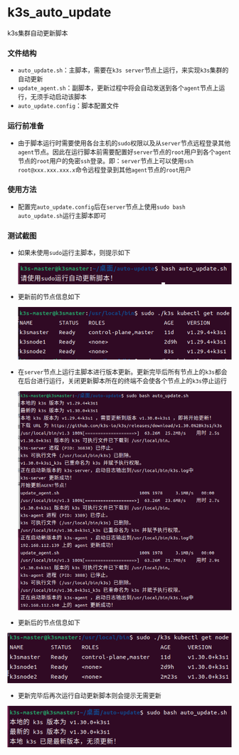 # k3s_auto_update
k3s集群自动更新脚本

### 文件结构

- `auto_update.sh`：主脚本，需要在`k3s server`节点上运行，来实现`k3s`集群的自动更新
- `update_agent.sh`：副脚本，更新过程中将会自动发送到各个`agent`节点上运行，无须手动启动该脚本
- `auto_update.config`：脚本配置文件

### 运行前准备

- 由于脚本运行时需要使用各台主机的`sudo`权限以及从`server`节点远程登录其他`agent`节点。因此在运行脚本前需要配置好`server`节点的`root`用户到各个`agent`节点的`root`用户的免密`ssh`登录。即：`server`节点上可以使用`ssh root@xxx.xxx.xxx.x`命令远程登录到其他`agent`节点的`root`用户

### 使用方法

- 配置完`auto_update.config`后在`server`节点上使用`sudo bash auto_update.sh`运行主脚本即可

### 测试截图

- 如果未使用`sudo`运行主脚本，则提示如下

  ![](README/ca017adc8da8ab409e1c727faf5c223e.png)

- 更新前的节点信息如下

  ![](README/9015b0bd525862c60fb7841d52fed491.png)

- 在`server`节点上运行主脚本进行版本更新。更新完毕后所有节点上的`k3s`都会在后台进行运行，关闭更新脚本所在的终端不会使各个节点上的`k3s`停止运行

  ![](README/abbc0d6b60ddc621ca14867e97c79c5c.png)

- 更新后的节点信息如下

![](README/1738d79e9e20068bfdd300df78a28fdc.png)

- 更新完毕后再次运行自动更新脚本则会提示无需更新

![](README/0b82e076eb0afadfcf33482dec37e7d1.png)
